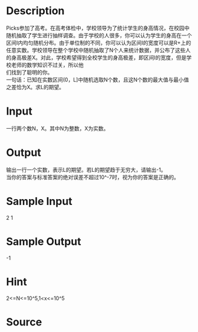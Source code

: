 
# Description

<div class="content"><p>Picks参加了高考。在高考体检中，学校领导为了统计学生的身高情况，在校园中随机抽取了学生进行抽样调查。由于学校的人很多，你可以认为学生的身高在一个区间I内均匀随机分布。由于单位制的不同，你可以认为区间I的宽度可以是R+上的任意实数。学校领导在整个学校中随机抽取了N个人来统计数据，并公布了这些人的身高极差X。对此，学校希望得到全校学生的身高极差，即区间I的宽度，但是学校老师的数学知识不过关，所以他<br/>
们找到了聪明的你。<br/>
一句话：已知在实数区间(0，L]中随机选取N个数，且这N个数的最大值与最小值之差恰为X。求L的期望。</p></div>

# Input

<div class="content"><p>一行两个数N，X。其中N为整数，X为实数。</p></div>

# Output

<div class="content"><p>输出一行一个实数，表示L的期望。若L的期望趋于无穷大，请输出-1。<br/>
当你的答案与标准答案的绝对误差不超过10^-7时，视为你的答案是正确的。</p></div>

# Sample Input

<div class="content"><span class="sampledata">2 1</span></div>

# Sample Output

<div class="content"><span class="sampledata">-1</span></div>

# Hint

<div class="content"><p></p><p>2&lt;=N&lt;=10^5,1&lt;x&lt;=10^5</p><p></p></div>

# Source

<div class="content"><p><a href="problemset.php?search="></a></p></div>

